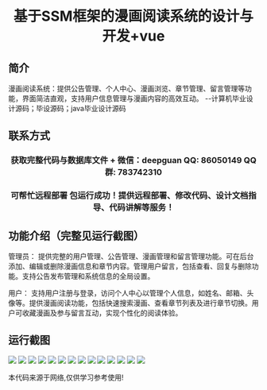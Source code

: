 <p><h1 align="center">基于SSM框架的漫画阅读系统的设计与开发+vue</h1></p>

## 简介
漫画阅读系统：提供公告管理、个人中心、漫画浏览、章节管理、留言管理等功能，界面简洁直观，支持用户信息管理与漫画内容的高效互动。    --计算机毕业设计源码；毕设源码；java毕业设计源码


## 联系方式
<p><h3 align="center">获取完整代码与数据库文件 + 微信：deepguan QQ: 86050149 QQ群: 783742310</h3></p>
<p><h3 align="center">可帮忙远程部署 包运行成功！提供远程部署、修改代码、设计文档指导、代码讲解等服务！</h3></p>

## 功能介绍（完整见运行截图）
管理员： 提供完整的用户管理、公告管理、漫画管理和留言管理功能。可在后台添加、编辑或删除漫画信息和章节内容。管理用户留言，包括查看、回复与删除功能。支持公告发布管理和系统信息的全局设置。

用户： 支持用户注册与登录，访问个人中心以管理个人信息，如姓名、邮箱、头像等。提供漫画阅读功能，包括快速搜索漫画、查看章节列表及进行章节切换。用户可收藏漫画及参与留言互动，实现个性化的阅读体验。


## 运行截图
![](https://bs-1329754181.cos.ap-shanghai.myqcloud.com/ssm/ComicReadingSystem/img/001.jpg)
![](https://bs-1329754181.cos.ap-shanghai.myqcloud.com/ssm/ComicReadingSystem/img/002.jpg)
![](https://bs-1329754181.cos.ap-shanghai.myqcloud.com/ssm/ComicReadingSystem/img/003.jpg)
![](https://bs-1329754181.cos.ap-shanghai.myqcloud.com/ssm/ComicReadingSystem/img/004.jpg)
![](https://bs-1329754181.cos.ap-shanghai.myqcloud.com/ssm/ComicReadingSystem/img/005.jpg)
![](https://bs-1329754181.cos.ap-shanghai.myqcloud.com/ssm/ComicReadingSystem/img/006.jpg)
![](https://bs-1329754181.cos.ap-shanghai.myqcloud.com/ssm/ComicReadingSystem/img/007.jpg)
![](https://bs-1329754181.cos.ap-shanghai.myqcloud.com/ssm/ComicReadingSystem/img/008.jpg)
![](https://bs-1329754181.cos.ap-shanghai.myqcloud.com/ssm/ComicReadingSystem/img/009.jpg)
![](https://bs-1329754181.cos.ap-shanghai.myqcloud.com/ssm/ComicReadingSystem/img/010.jpg)
![](https://bs-1329754181.cos.ap-shanghai.myqcloud.com/ssm/ComicReadingSystem/img/011.jpg)
![](https://bs-1329754181.cos.ap-shanghai.myqcloud.com/ssm/ComicReadingSystem/img/012.jpg)
![](https://bs-1329754181.cos.ap-shanghai.myqcloud.com/ssm/ComicReadingSystem/img/013.jpg)
![](https://bs-1329754181.cos.ap-shanghai.myqcloud.com/ssm/ComicReadingSystem/img/014.jpg)

<p>本代码来源于网络,仅供学习参考使用!</p>
